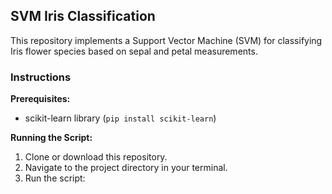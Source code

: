 ## SVM Iris Classification

This repository implements a Support Vector Machine (SVM) for classifying Iris flower species based on sepal and petal measurements.

### Instructions

**Prerequisites:**

* scikit-learn library (`pip install scikit-learn`)

**Running the Script:**

1. Clone or download this repository.
2. Navigate to the project directory in your terminal.
3. Run the script: